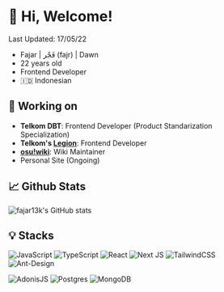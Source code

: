 # 👋 Hi, Welcome!

Last Updated: 17/05/22

- Fajar | فَجْر‎ (fajr) | Dawn
- 22 years old
- Frontend Developer
- 🇮🇩 Indonesian

## 🔬 Working on

- **Telkom DBT**: Frontend Developer (Product Standarization Specialization)
- **Telkom's [Legion](https://legion.telkom.design)**: Frontend Developer
- **[osu!wiki](https://github.com/ppy/osu-wiki/)**: Wiki Maintainer
- Personal Site (Ongoing)

## 📈 Github Stats

![fajar13k's GitHub stats](https://github-readme-stats.vercel.app/api?username=fajar13k&show_icons=true&theme=algolia&include_all_commits=true&count_private=true%22)

## 💡 Stacks

![JavaScript](https://img.shields.io/badge/javascript-%23323330.svg?style=for-the-badge&logo=javascript&logoColor=%23F7DF1E)
![TypeScript](https://img.shields.io/badge/typescript-%23007ACC.svg?style=for-the-badge&logo=typescript&logoColor=white)
![React](https://img.shields.io/badge/react-%2320232a.svg?style=for-the-badge&logo=react&logoColor=%2361DAFB)
![Next JS](https://img.shields.io/badge/Next-black?style=for-the-badge&logo=next.js&logoColor=white)
![TailwindCSS](https://img.shields.io/badge/tailwindcss-%2338B2AC.svg?style=for-the-badge&logo=tailwind-css&logoColor=white)
![Ant-Design](https://img.shields.io/badge/-AntDesign-%230170FE?style=for-the-badge&logo=ant-design&logoColor=white)

![AdonisJS](https://img.shields.io/badge/adonisjs-%23220052.svg?style=for-the-badge&logo=adonisjs&logoColor=white)
![Postgres](https://img.shields.io/badge/postgres-%23316192.svg?style=for-the-badge&logo=postgresql&logoColor=white)
![MongoDB](https://img.shields.io/badge/MongoDB-%234ea94b.svg?style=for-the-badge&logo=mongodb&logoColor=white)
